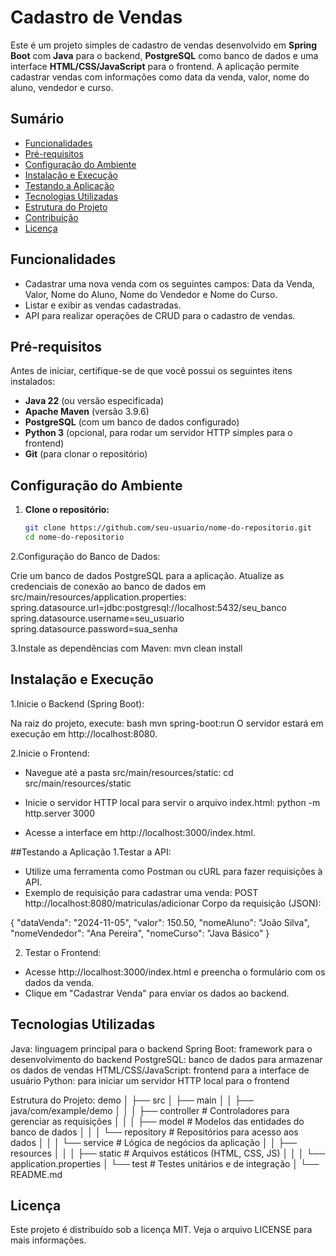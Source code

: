 # Cadastro de Vendas

Este é um projeto simples de cadastro de vendas desenvolvido em **Spring Boot** com **Java** para o backend, **PostgreSQL** como banco de dados e uma interface **HTML/CSS/JavaScript** para o frontend. A aplicação permite cadastrar vendas com informações como data da venda, valor, nome do aluno, vendedor e curso.

## Sumário
- [Funcionalidades](#funcionalidades)
- [Pré-requisitos](#pré-requisitos)
- [Configuração do Ambiente](#configuração-do-ambiente)
- [Instalação e Execução](#instalação-e-execução)
- [Testando a Aplicação](#testando-a-aplicação)
- [Tecnologias Utilizadas](#tecnologias-utilizadas)
- [Estrutura do Projeto](#estrutura-do-projeto)
- [Contribuição](#contribuição)
- [Licença](#licença)

## Funcionalidades
- Cadastrar uma nova venda com os seguintes campos: Data da Venda, Valor, Nome do Aluno, Nome do Vendedor e Nome do Curso.
- Listar e exibir as vendas cadastradas.
- API para realizar operações de CRUD para o cadastro de vendas.

## Pré-requisitos
Antes de iniciar, certifique-se de que você possui os seguintes itens instalados:
- **Java 22** (ou versão especificada)
- **Apache Maven** (versão 3.9.6)
- **PostgreSQL** (com um banco de dados configurado)
- **Python 3** (opcional, para rodar um servidor HTTP simples para o frontend)
- **Git** (para clonar o repositório)

## Configuração do Ambiente

1. **Clone o repositório:**
   ```bash
   git clone https://github.com/seu-usuario/nome-do-repositorio.git
   cd nome-do-repositorio

2.Configuração do Banco de Dados:

Crie um banco de dados PostgreSQL para a aplicação.
Atualize as credenciais de conexão ao banco de dados em src/main/resources/application.properties:
spring.datasource.url=jdbc:postgresql://localhost:5432/seu_banco
spring.datasource.username=seu_usuario
spring.datasource.password=sua_senha


3.Instale as dependências com Maven:
mvn clean install

## Instalação e Execução

1.Inicie o Backend (Spring Boot):

Na raiz do projeto, execute:
bash
mvn spring-boot:run
O servidor estará em execução em http://localhost:8080.

2.Inicie o Frontend:
- Navegue até a pasta src/main/resources/static:
  cd src/main/resources/static

- Inicie o servidor HTTP local para servir o arquivo index.html:
  python -m http.server 3000

- Acesse a interface em http://localhost:3000/index.html.


##Testando a Aplicação
1.Testar a API:
- Utilize uma ferramenta como Postman ou cURL para fazer requisições à API.
- Exemplo de requisição para cadastrar uma venda:
POST http://localhost:8080/matriculas/adicionar
Corpo da requisição (JSON):


{
  "dataVenda": "2024-11-05",
  "valor": 150.50,
  "nomeAluno": "João Silva",
  "nomeVendedor": "Ana Pereira",
  "nomeCurso": "Java Básico"
}

2. Testar o Frontend:
- Acesse http://localhost:3000/index.html e preencha o formulário com os dados da venda.
- Clique em "Cadastrar Venda" para enviar os dados ao backend.

## Tecnologias Utilizadas
Java: linguagem principal para o backend
Spring Boot: framework para o desenvolvimento do backend
PostgreSQL: banco de dados para armazenar os dados de vendas
HTML/CSS/JavaScript: frontend para a interface de usuário
Python: para iniciar um servidor HTTP local para o frontend

Estrutura do Projeto:
demo
│
├── src
│   ├── main
│   │   ├── java/com/example/demo
│   │   │   ├── controller    # Controladores para gerenciar as requisições
│   │   │   ├── model         # Modelos das entidades do banco de dados
│   │   │   └── repository    # Repositórios para acesso aos dados
│   │   │   └── service       # Lógica de negócios da aplicação
│   │   ├── resources
│   │   │   ├── static        # Arquivos estáticos (HTML, CSS, JS)
│   │   │   └── application.properties
│   └── test                  # Testes unitários e de integração
│
└── README.md

## Licença
Este projeto é distribuído sob a licença MIT. Veja o arquivo LICENSE para mais informações.

